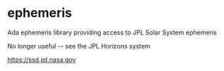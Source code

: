 # ephemeris

Ada ephemeris library providing access to JPL Solar System ephemeris

No longer useful -- see the JPL Horizons system

https://ssd.jpl.nasa.gov

